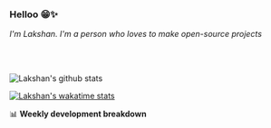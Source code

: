 ### Helloo 😁✨

*I'm Lakshan. I'm a person who loves to make open-source projects*


<br/><br/>

![Lakshan's github stats](https://github-readme-stats.vercel.app/api?username=sandaruwan98&show_icons=true&theme=prussian )<br/>


[![Lakshan's wakatime stats](https://github-readme-stats.vercel.app/api/wakatime?username=sandaruwan98)](https://github.com/anuraghazra/github-readme-stats)


📊 **Weekly development breakdown**
<!-- START_SECTION:waka -->
<!--END_SECTION:waka-->

